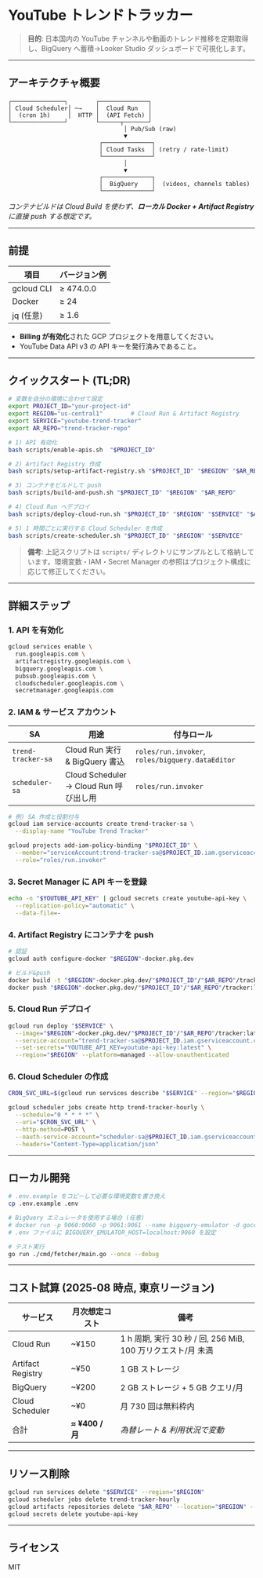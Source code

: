# YouTube トレンドトラッカー

> **目的**: 日本国内の YouTube チャンネルや動画のトレンド推移を定期取得し、BigQuery へ蓄積→Looker Studio ダッシュボードで可視化します。

---

## アーキテクチャ概要

```text
┌───────────────┐        ┌──────────────┐
│ Cloud Scheduler│ ─→    │  Cloud Run   │
│  (cron 1h)     │  HTTP │  (API Fetch) │
└───────────────┘        └──────┬───────┘
                                 │ Pub/Sub (raw)
                                 ▼
                          ┌──────────────┐
                          │ Cloud Tasks  │ (retry / rate‑limit)
                          └──────────────┘
                                 │
                                 ▼
                          ┌──────────────┐
                          │  BigQuery    │  (videos, channels tables)
                          └──────────────┘
```

*コンテナビルドは Cloud Build を使わず、**ローカル Docker + Artifact Registry** に直接 push する想定です。*

---

## 前提

| 項目         | バージョン例    |
| ---------- | --------- |
| gcloud CLI | ≥ 474.0.0 |
| Docker     | ≥ 24      |
| jq (任意)    | ≥ 1.6     |

* **Billing が有効化**された GCP プロジェクトを用意してください。
* YouTube Data API v3 の API キーを発行済みであること。

---

## クイックスタート (TL;DR)

```bash
# 変数を自分の環境に合わせて設定
export PROJECT_ID="your-project-id"
export REGION="us-central1"        # Cloud Run & Artifact Registry
export SERVICE="youtube-trend-tracker"
export AR_REPO="trend-tracker-repo"

# 1) API 有効化
bash scripts/enable-apis.sh  "$PROJECT_ID"

# 2) Artifact Registry 作成
bash scripts/setup-artifact-registry.sh "$PROJECT_ID" "$REGION" "$AR_REPO"

# 3) コンテナをビルドして push
bash scripts/build-and-push.sh "$PROJECT_ID" "$REGION" "$AR_REPO"

# 4) Cloud Run へデプロイ
bash scripts/deploy-cloud-run.sh "$PROJECT_ID" "$REGION" "$SERVICE" "$AR_REPO"

# 5) 1 時間ごとに実行する Cloud Scheduler を作成
bash scripts/create-scheduler.sh "$PROJECT_ID" "$REGION" "$SERVICE"
```

> **備考**: 上記スクリプトは `scripts/` ディレクトリにサンプルとして格納しています。環境変数・IAM・Secret Manager の参照はプロジェクト構成に応じて修正してください。

---

## 詳細ステップ

### 1. API を有効化

```bash
gcloud services enable \
  run.googleapis.com \
  artifactregistry.googleapis.com \
  bigquery.googleapis.com \
  pubsub.googleapis.com \
  cloudscheduler.googleapis.com \
  secretmanager.googleapis.com
```

### 2. IAM & サービス アカウント

| SA                 | 用途                                | 付与ロール                                            |
| ------------------ | --------------------------------- | ------------------------------------------------ |
| `trend-tracker-sa` | Cloud Run 実行 & BigQuery 書込        | `roles/run.invoker`, `roles/bigquery.dataEditor` |
| `scheduler-sa`     | Cloud Scheduler → Cloud Run 呼び出し用 | `roles/run.invoker`                              |

```bash
# 例) SA 作成と役割付与
gcloud iam service-accounts create trend-tracker-sa \
  --display-name "YouTube Trend Tracker"

gcloud projects add-iam-policy-binding "$PROJECT_ID" \
  --member="serviceAccount:trend-tracker-sa@$PROJECT_ID.iam.gserviceaccount.com" \
  --role="roles/run.invoker"
```

### 3. Secret Manager に API キーを登録

```bash
echo -n "$YOUTUBE_API_KEY" | gcloud secrets create youtube-api-key \
  --replication-policy="automatic" \
  --data-file=-
```

### 4. Artifact Registry にコンテナを push

```bash
# 認証
gcloud auth configure-docker "$REGION"-docker.pkg.dev

# ビルド&push
docker build -t "$REGION"-docker.pkg.dev/"$PROJECT_ID"/"$AR_REPO"/tracker:latest .
docker push "$REGION"-docker.pkg.dev/"$PROJECT_ID"/"$AR_REPO"/tracker:latest
```

### 5. Cloud Run デプロイ

```bash
gcloud run deploy "$SERVICE" \
  --image="$REGION"-docker.pkg.dev/"$PROJECT_ID"/"$AR_REPO"/tracker:latest \
  --service-account="trend-tracker-sa@$PROJECT_ID.iam.gserviceaccount.com" \
  --set-secrets="YOUTUBE_API_KEY=youtube-api-key:latest" \
  --region="$REGION" --platform=managed --allow-unauthenticated
```

### 6. Cloud Scheduler の作成

```bash
CRON_SVC_URL=$(gcloud run services describe "$SERVICE" --region="$REGION" --format="value(status.url)")

gcloud scheduler jobs create http trend-tracker-hourly \
  --schedule="0 * * * *" \
  --uri="$CRON_SVC_URL" \
  --http-method=POST \
  --oauth-service-account="scheduler-sa@$PROJECT_ID.iam.gserviceaccount.com" \
  --headers="Content-Type=application/json"
```

---

## ローカル開発

```bash
# .env.example をコピーして必要な環境変数を書き換え
cp .env.example .env

# BigQuery エミュレータを使用する場合 (任意)
# docker run -p 9060:9060 -p 9061:9061 --name bigquery-emulator -d goccy/bigquery-emulator
# .env ファイルに BIGQUERY_EMULATOR_HOST=localhost:9060 を設定

# テスト実行
go run ./cmd/fetcher/main.go --once --debug
```

---

## コスト試算 (2025‑08 時点, 東京リージョン)

| サービス              | 月次想定コスト        | 備考                                            |
| ----------------- | -------------- | --------------------------------------------- |
| Cloud Run         | \~¥150         | 1 h 周期, 実行 30 秒 / 回, 256 MiB, 100 万リクエスト/月 未満 |
| Artifact Registry | \~¥50          | 1 GB ストレージ                                    |
| BigQuery          | \~¥200         | 2 GB ストレージ + 5 GB クエリ/月                       |
| Cloud Scheduler   | \~¥0           | 月 730 回は無料枠内                                  |
| 合計                | **≈ ¥400 / 月** | *為替レート & 利用状況で変動*                             |

---

## リソース削除

```bash
gcloud run services delete "$SERVICE" --region="$REGION"
gcloud scheduler jobs delete trend-tracker-hourly
gcloud artifacts repositories delete "$AR_REPO" --location="$REGION" --quiet
gcloud secrets delete youtube-api-key
```

---

## ライセンス

MIT
